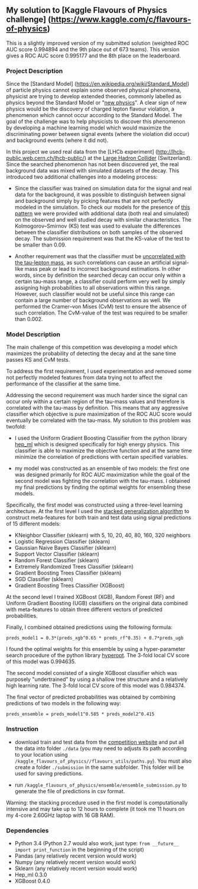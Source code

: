 ## My solution to [Kaggle Flavours of Physics challenge] (https://www.kaggle.com/c/flavours-of-physics)

This is a slightly improved version of my submitted solution (weighted ROC AUC score 0.994894 and the 9th place out of 673 teams).
This version gives a ROC AUC score 0.995177 and the 8th place on the leaderboard.

### Project Description 

Since the [Standard Model] (https://en.wikipedia.org/wiki/Standard_Model) of particle physics cannot explain some
observed physical phenomena, physicist are trying to develop extended theories, commonly labelled as physics
beyond the Standard Model or "[new physics](https://en.wikipedia.org/wiki/Physics_beyond_the_Standard_Model)". A clear sign of new physics would be the discovery of charged lepton flavour
violation, a phenomenon which cannot occur according to the Standard Model. The goal of the challenge was to help physicists to discover this phenomenon by developing a machine learning model which would maximize the discriminating power between 
signal events (where the violation did occur) and background events (where it did not). 

In this project we used real data from the [LHCb experiment] (http://lhcb-public.web.cern.ch/lhcb-public/)
at the [Large Hadron Collider](http://home.cern/topics/large-hadron-collider) (Switzerland).
Since the searched phenomenon has not been discovered yet, the real background data was mixed with simulated datasets
of the decay. This introduced two additional challenges into a modeling process:

- Since the classifier was trained on simulation data for the signal and real
  data for the background, it was possible to distinguish between signal and background simply
  by picking features that are not perfectly modeled in the simulation. To check our models for the presence of [this pattern](https://www.kaggle.com/c/flavours-of-physics/details/agreement-test)
  we were provided with additional data (both real and simulated) on the observed and well studied decay with similar characteristics.
  The Kolmogorov–Smirnov (KS) test was used to evaluate the differences between the classifier distributions on both
  samples of the observed decay. The submission requirement was that the KS-value of the test to be smaller than 0.09.
  
- Another requirement was that the classifier must be [uncorrelated with the tau-lepton mass](https://www.kaggle.com/c/flavours-of-physics/details/correlation-test), as
  such correlations can cause an artificial signal-like mass peak or lead to incorrect
  background estimations. In other words, since by definition the searched decay can occur only within a certain tau-mass range, a classifier could perform very well by simply assigning high probabilities to all observations within this range. However, such classifier would not be useful since this range can contain a large number of background observations as well. 
We performed the Cramer–von Mises (CvM) test to ensure the absence of such correlation. The CvM-value of the test was required to be smaller than 0.002.
  
### Model Description

The main challenge of this competition was developing a model which maximizes the probability of detecting
the decay and at the sane time passes KS and CvM tests. 

To address the first requirement, I used experimentation and removed some not perfectly
modeled features from data trying not to affect the performance of the classifier at the same time.

Addressing the second
requirement was much harder since the signal can occur only within a certain region of the tau-mass values
and therefore is correlated with the tau-mass by definition. This means that any aggressive classifier which objective is
pure maximization of the ROC AUC score would eventually be correlated with the tau-mass. My solution to this problem was
twofold:

- I used the Uniform Gradient Boosting Classifier from the python library
  [hep_ml](https://arogozhnikov.github.io/hep_ml/) which is designed specifically for high energy physics. This classifier is
  able to maximize the objective function and at the same time minimize the correlation of predictions with certain specified variables.

- my model was constructed as an ensemble of two models: the first one was designed primarily for ROC AUC maximization while
  the goal of the second model was fighting the correlation with the tau-mass. I obtained my final predictions by finding      the optimal weights for ensembling these models.

Specifically, the first model was constructed using a three-level learning architecture.
At the first level I used the [stacked generalization algorithm](http://machine-learning.martinsewell.com/ensembles/stacking/)
to construct meta-features for both train and test data using signal predictions of 15 different models:

- KNeighbor Classifier (sklearn) with 5, 10, 20, 40, 80, 160, 320 neighbors
- Logistic Regression Classifier (sklearn)
- Gaussian Naive Bayes Classifier (sklearn)
- Support Vector Classifier (sklearn)
- Random Forest Classifier (sklearn)
- Extremely Randomized Trees Classifier (sklearn)
- Gradient Boosting Trees Classifier (sklearn)
- SGD Classifier (sklearn)
- Gradient Boosting Trees Classifier (XGBoost)

At the second level I trained XGBoost (XGB), Random Forest (RF) and Uniform Gradient Boosting (UGB) classifiers
on the original data combined with meta-features to obtain three different vectors of predicted probabilities. 

Finally, I combined obtained predictions using the following formula:

   ```preds_model1 = 0.3*(preds_xgb^0.65 * preds_rf^0.35) + 0.7*preds_ugb```
   
I found the optimal weights for this ensemble by using a hyper-parameter
search procedure of the python library [hyperopt](https://github.com/hyperopt/hyperopt). The 3-fold local CV score of this model was 0.994635.

The second model consisted of a single XGBoost classifier which was purposely "undertrained" by using a shallow tree structure and a relatively high learning rate. The 3-fold local CV score of this model was 0.984374.

The final vector of predicted probabilities was obtained by combining predictions of two models in the following way:

  ```preds_ensemble = preds_model1^0.585 * preds_model2^0.415```

### Instruction

- download train and test data from the [competition website](https://www.kaggle.com/c/flavours-of-physics) and put all the data
into folder ```./data``` (you may need to adjusts its path according to your location using ```/kaggle_flavours_of_physics//flavours_utils/paths.py```). You must also create a folder ```./submission``` in the same subfolder. This folder
will be used for saving predictions.

- run ```/kaggle_flavours_of_physics/ensemble/ensemble_submission.py``` to generate the file of predictions in csv format.   

Warning: the stacking procedure used in the first model is computationally intensive and may take up to 12 hours to complete (it took me 11 hours on my 4-core 2.60GHz laptop with 16 GB RAM).
 
### Dependencies
- Python 3.4 (Python 2.7 would also work, just type: ```from __future__ import print_function``` in the beginning of the script)
- Pandas (any relatively recent version would work)
- Numpy (any relatively recent version would work)
- Sklearn (any relatively recent version would work)
- Hep_ml 0.3.0
- XGBoost 0.4.0
